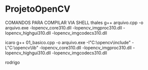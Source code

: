 # ProjetoOpenCV

COMANDOS PARA COMPILAR VIA SHELL
thales
g++ arquivo.cpp -o arquivo.exe -lopencv_core310.dll -lopencv_imgproc310.dll -lopencv_highgui310.dll -lopencv_imgcodecs310.dll

icaro
g++ 01_basico.cpp -o arquivo.exe -I"C:\opencv\include" -L"C:\opencv\lib" -lopencv_core310.dll -lopencv_imgproc310.dll -lopencv_highgui310.dll -lopencv_imgcodecs310.dll

rodrigo